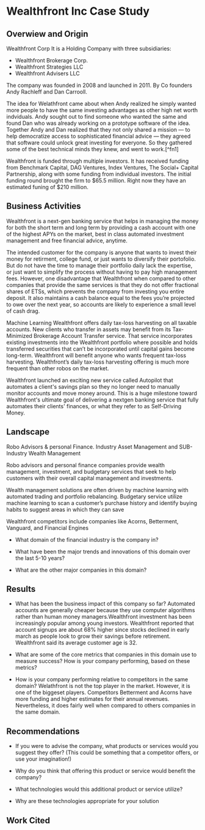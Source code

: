 # Wealthfront Inc Case Study

## Overwiew and Origin
Wealthfront Corp 
It is a Holding Company with three subsidiaries:
* Wealthfront Brokerage Corp.
* Wealthfront Strategies LLC
* Wealthfront Advisers LLC

The company was founded in 2008 and launched in 2011.
By Co founders Andy Rachleff and Dan Carrooll. 

The idea for Welathfront came about when Andy realized he simply wanted more people to have the same investing advantages as other high net worth indviduals. Andy sought out to find someone who wanted the same and found Dan who was already working on a prototype software of the idea. Together Andy and Dan realized that they not only shared a mission — to help democratize access to sophisticated financial advice — they agreed that software could unlock great investing for everyone. So they gathered some of the best technical minds they knew, and went to work.[^fn1]

Wealthfront is funded through multiple investors. It has received funding from Benchmark Capital, DAG Ventures, Index Ventures, The Social+ Capital Partnership, along with some funding from individual investors. The initial funding round brought the firm to $65.5 million. Right now they have an estimated funing of $210 million.

## Business Activities
Wealthfront is a next-gen banking service that helps in managing the money for both the short term and long term by providing a cash account with one of the highest APYs on the market, best in class automated investment management and free financial advice, anytime.

The intended customer for the company is anyone that wants to invest their money for retirment, college fund, or just wants to diversify their portofolio. But do not have the time to manage their portfolio daily lack the expertise, or just want to simplify the process without having to pay high management fees. However, one disadvantage that Wealthfront when compared to other companies that provide the same services is that they do not offer fractional shares of ETSs, which prevents the company from investing you entire deposit. It also maintains a cash balance equal to the fees you’re projected to owe over the next year, so accounts are likely to experience a small level of cash drag.

Machine Learning Wealthfront offers daily tax-loss harvesting on all taxable accounts. New clients who transfer in assets may benefit from its Tax-Minimized Brokerage Account Transfer service. That service incorporates existing investments into the Wealthfront portfolio where possible and holds transferred securities that can’t be incorporated until capital gains become long-term. Wealthfront will benefit anyone who wants frequent tax-loss harvesting. Wealthfront’s daily tax-loss harvesting offering is much more frequent than other robos on the market.

Wealthfront launched an exciting new service called Autopilot that automates a client's savings plan so they no longer need to manually monitor accounts and move money around. This is a huge milestone toward Wealthfront's ultimate goal of delivering a nextgen banking service that fully automates their clients' finances, or what they refer to as Self-Driving Money.



## Landscape
Robo Advisors & personal Finance.
Industry Asset Management and SUB-Industry Wealth Management

Robo advisors and personal finance companies provide wealth management, investment, and budgetary services that seek to help customers with their overall capital management and investments.

Wealth management solutions are often driven by machine learning with automated trading and portfolio rebalancing. Budgetary service utilize machine learning to scan a customer’s purchase history and identify buying habits to suggest areas in which they can save

Wealthfront competitors include companies like Acorns, Betterment, Vanguard, and Financial Engines

* What domain of the financial industry is the company in?

* What have been the major trends and innovations of this domain over the last 5-10 years?

* What are the other major companies in this domain?


## Results

* What has been the business impact of this company so far?
Automated accounts are generally cheaper because they use computer algorithms rather than human money managers.Wealthfront investment has been increasingly popular among young investors. Wealthfront reported that account signups are about 68% higher since stocks declined in early march as people look to grow their savings before retirement. Wealthfront said its average customer age is 32.

* What are some of the core metrics that companies in this domain use to measure success? How is your company performing, based on these metrics?

* How is your company performing relative to competitors in the same domain?
Welathfront is not the top player in the market. However, it is one of the biggeset players. Competitors Betterment and Acorns have more funding and higher estimates for their annual revenues. Nevertheless, it does fairly well when compared to others companies in the same domain.


## Recommendations

* If you were to advise the company, what products or services would you suggest they offer? (This could be something that a competitor offers, or use your imagination!)


* Why do you think that offering this product or service would benefit the company?

* What technologies would this additional product or service utilize?

* Why are these technologies appropriate for your solution













## Work Cited
[^1]: